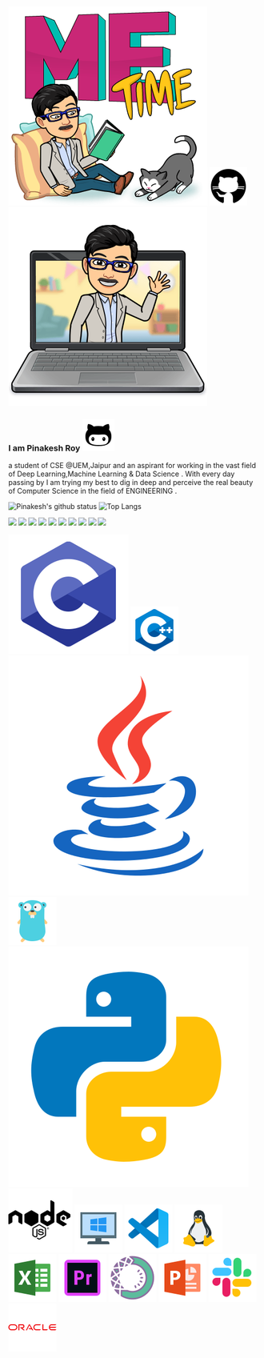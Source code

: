 ![](leisure.png) ![](cat.png) ![](laptop.png) 

 ### I am Pinakesh Roy ![](Octocat.svg)
a student of CSE @UEM,Jaipur and an aspirant for working in the vast field of Deep Learning,Machine Learning & Data Science . With every day passing by I am trying my best to dig in deep and perceive the real beauty of Computer Science in the field of ENGINEERING .


![Pinakesh's github status](https://github-readme-stats.vercel.app/api?username=pinaxtech&hide=stars&count_private=true&show_icons=true&theme=gruvbox)
![Top Langs](https://github-readme-stats.vercel.app/api/top-langs/?username=pinaxtech&langs_count=4&layout=compact)


![](https://img.shields.io/badge/OS-Linux-informational?style=flat&logo=<>&logoColor=white&color=2bbc8a)
![](https://img.shields.io/badge/Code-Python-informational?style=flat&logo=<>&logoColor=white&color=2bbc8a)
![](https://img.shields.io/badge/Code-JavaScript-informational?style=flat&logo=<>&logoColor=white&color=2bbc8a)
![](https://img.shields.io/badge/Code-C++-informational?style=flat&logo=<>&logoColor=white&color=2bbc8a)
![](https://img.shields.io/badge/Code-C-informational?style=flat&logo=<>&logoColor=white&color=2bbc8a)
![](https://img.shields.io/badge/IDE-VisualStudio-informational?style=flat&logo=<LOGO_NAME>&logoColor=white&color=2bbc8a)
![](https://img.shields.io/badge/Code-Golang-informational?style=flat&logo=<LOGO_NAME>&logoColor=white&color=2bbc8a)
![](https://img.shields.io/badge/OS-Windows-informational?style=flat&logo=<>&logoColor=white&color=2bbc8a)
![](https://img.shields.io/badge/Code-SQL-informational?style=flat&logo=<>&logoColor=white&color=2bbc8a)
![](https://img.shields.io/badge/IDE-NodeJs-informational?style=flat&logo=<>&logoColor=white&color=2bbc8a)


![](c.png) ![](c++.svg) ![](Java.svg) ![](golang.svg) ![](python.svg) ![](NodeJs.svg) ![](windows.png) ![](VS.png) ![](Linux.png) ![](excel.png) ![](adobepre.png) ![](anaconda.png) ![](power.png) ![](slack.png) ![](oracle.png)


<!--
**pinaxtech/pinaxtech** is a ✨ _special_ ✨ repository because its `README.md` (this file) appears on your GitHub profile.

Here are some ideas to get you started:

- 🔭 I’m currently working on ...
- 🌱 I’m currently learning ...
- 👯 I’m looking to collaborate on ...
- 🤔 I’m looking for help with ...
- 💬 Ask me about ...
- 📫 How to reach me: ...
- 😄 Pronouns: ...
- ⚡ Fun fact: ...
-->
